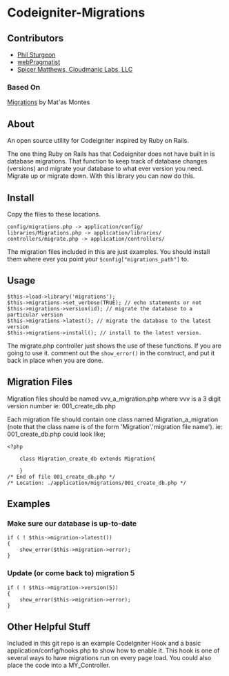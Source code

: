 # Codeigniter-Migrations

## Contributors

* [Phil Sturgeon](http://philsturgeon.co.uk)
* [webPragmatist](http://www.webPragmatist.com)
* [Spicer Matthews, Cloudmanic Labs, LLC](http://www.cloudmanic.com)

### Based On

[Migrations](http://codeigniter.com/wiki/Migrations/) by Mat'as Montes
	
## About

An open source utility for Codeigniter inspired by Ruby on Rails.

The one thing Ruby on Rails has that Codeigniter does not have built in
is database migrations. That function to keep track of database changes (versions)
and migrate your database to what ever version you need. Migrate up or migrate down.
With this library you can now do this.

## Install

Copy the files to these locations.
	
    config/migrations.php -> application/config/
    libraries/Migrations.php -> application/libraries/
    controllers/migrate.php -> application/controllers/

The migration files included in this are just examples. You should install them where ever you 
point your `$config["migrations_path"]` to.
 
## Usage
	
    $this->load->library('migrations');
    $this->migrations->set_verbose(TRUE); // echo statements or not
    $this->migrations->version(id); // migrate the database to a particular version
    $this->migrations->latest(); // migrate the database to the latest version
    $this->migrations->install(); // install to the latest version.

The migrate.php controller just shows the use of these functions. If you are going to use it.
comment out the `show_error()` in the construct, and put it back in place when you are done.

## Migration Files

Migration files should be named vvv_a_migration.php where vvv is a 3 digit version number ie: 001_create_db.php

Each migration file should contain one class named Migration_a_migration (note that the class name is of the form 'Migration'.'migration file name'). ie: 001_create_db.php could look like;

    <?php
    
        class Migration_create_db extends Migration{
        
        }
    /* End of file 001_create_db.php */
    /* Location: ./application/migrations/001_create_db.php */
	
## Examples
	
### Make sure our database is up-to-date

    if ( ! $this->migration->latest())
    {
    	show_error($this->migration->error);
    }
	
### Update (or come back to) migration 5

    if ( ! $this->migration->version(5))
    {
    	show_error($this->migration->error);
    }

## Other Helpful Stuff

Included in this git repo is an example CodeIgniter Hook and a basic application/config/hooks.php to show
how to enable it. This hook is one of several ways to have migrations run on every page load. You
could also place the code into a MY_Controller.
